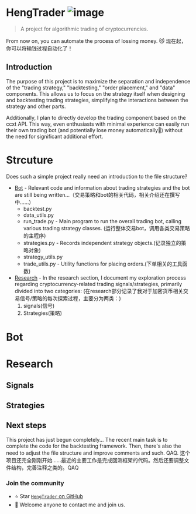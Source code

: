 # HengTrader ![image](https://img.shields.io/badge/HengTrader-0.000001%2B-blue)
> A project for algorithmic trading of cryptocurrencies.

From now on, you can automate the process of lossing money. 😼
现在起，你可以将输钱过程自动化了！

## Introduction 
The purpose of this project is to maximize the separation and independence of the "trading strategy," "backtesting," "order placement," and "data" components. This allows us to focus on the strategy itself when designing and backtesting trading strategies, simplifying the interactions between the strategy and other parts.

Additionally, I plan to directly develop the trading component based on the ccxt API. This way, even enthusiasts with minimal experience can easily run their own trading bot (and potentially lose money automatically🐽) without the need for significant additional effort.


# Strcuture
Does such a simple project really need an introduction to the file structure?
- [Bot](#Bot) - Relevant code and information about trading strategies and the bot are still being written...（交易策略和bot的相关代码，相关介绍还在撰写中……）
  - backtest.py
  - data_utils.py
  - run_trade.py - Main program to run the overall trading bot, calling various trading strategy classes. (运行整体交易bot，调用各类交易策略的主程序)
  - strategies.py - Records independent strategy objects.(记录独立的策略对象)
  - strategy_utils.py
  - trade_utils.py  - Utility functions for placing orders.(下单相关的工具函数)
- [Research](#Research) - In the research section, I document my exploration process regarding cryptocurrency-related trading signals/strategies, primarily divided into two categories: (在research部分记录了我对于加密货币相关交易信号/策略的每次探索过程，主要分为两类：)
  1. signals(信号)
  2. Strategies(策略)


# Bot

# Research

## Signals

## Strategies


## Next steps
This project has just begun completely... The recent main task is to complete the code for the backtesting framework. Then, there's also the need to adjust the file structure and improve comments and such. QAQ.
这个项目还完全刚刚开始……最近的主要工作是完成回测框架的代码。然后还要调整文件结构，完善注释之类的。QAQ

### Join the community
- ⭐️ Star [`HengTrader` on GitHub](https://github.com/miaografa/HengTrader)
- 💖 Welcome anyone to contact me and join us.

